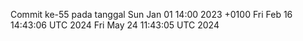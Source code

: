 Commit ke-55 pada tanggal Sun Jan 01 14:00 2023 +0100
Fri Feb 16 14:43:06 UTC 2024
Fri May 24 11:43:05 UTC 2024
